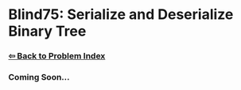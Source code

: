 # Blind75: Serialize and Deserialize Binary Tree

### [⇦ Back to Problem Index](../../index.md)

### Coming Soon...

